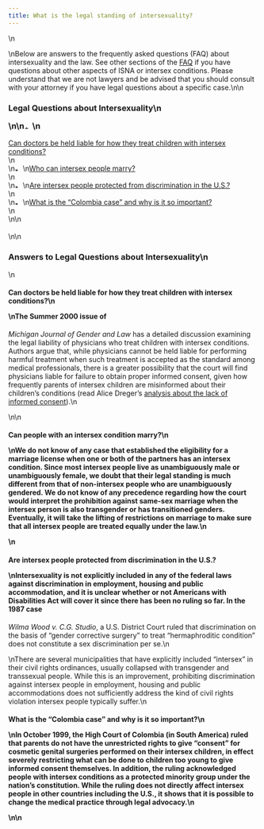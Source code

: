 ```yaml
---
title: What is the legal standing of intersexuality?
---
```


\n

\nBelow are answers to the frequently asked questions (<span class="caps">FAQ</span>) about intersexuality and the law. See other sections of the [<span class="caps">FAQ</span>][1] if you have questions about other aspects of <span class="caps">ISNA</span> or intersex conditions. Please understand that we are not lawyers and be advised that you should consult with your attorney if you have legal questions about a specific case.\n\n

### Legal Questions about Intersexuality\n<p class=m2>\n\n<img src="/img/arrow-mini.gif" width=16 height=7 alt="* ">\n

[Can doctors be held liable for how they treat children with intersex conditions?][2]  
\n<img src="/img/blank.gif" width=1 height=4 alt="">  
\n<img src="/img/arrow-mini.gif" width=16 height=7 alt="* ">\n[Who can intersex people marry?][3]  
\n<img src="/img/blank.gif" width=1 height=4 alt="">  
\n<img src="/img/arrow-mini.gif" width=16 height=7 alt="* ">\n[Are intersex people protected from discrimination in the U.S.?][4]  
\n<img src="/img/blank.gif" width=1 height=4 alt="">  
\n<img src="/img/arrow-mini.gif" width=16 height=7 alt="* ">\n[What is the &#8220;Colombia case&#8221; and why is it so important?][5]  
\n<img src="/img/blank.gif" width=1 height=4 alt="">  
\n\n</p><img src="/img/line-h.gif" width=420 height=4 alt="" align=center>  
\n\n

### Answers to Legal Questions about Intersexuality\n

<a name="liable"></a>\n

#### Can doctors be held liable for how they treat children with intersex conditions?\n<p class=m2>\nThe Summer 2000 issue of 

_Michigan Journal of Gender and Law_ has a detailed discussion examining the legal liability of physicians who treat children with intersex conditions. Authors argue that, while physicians cannot be held liable for performing harmful treatment when such treatment is accepted as the standard among medical professionals, there is a greater possibility that the court will find physicians liable for failure to obtain proper informed consent, given how frequently parents of intersex children are misinformed about their children&#8217;s conditions (read Alice Dreger&#8217;s [analysis about the lack of informed consent][6]).\n</p>\n<a name="marry"></a>\n

#### Can people with an intersex condition marry?\n<p class=m2>\nWe do not know of any case that established the eligibility for a marriage license when one or both of the partners has an intersex condition. Since most intersex people live as unambiguously male or unambiguously female, we doubt that their legal standing is much different from that of non-intersex people who are unambiguously gendered. We do not know of any precedence regarding how the court would interpret the prohibition against same-sex marriage when the intersex person is also transgender or has transitioned genders. Eventually, it will take the lifting of restrictions on marriage to make sure that all intersex people are treated equally under the law.\n</p>\n

<a name="discrimination"></a>

#### Are intersex people protected from discrimination in the U.S.?<p class=m2>\nIntersexuality is not explicitly included in any of the federal laws against discrimination in employment, housing and public accommodation, and it is unclear whether or not Americans with Disabilities Act will cover it since there has been no ruling so far. In the 1987 case 

_Wilma Wood v. C.G. Studio_, a U.S. District Court ruled that discrimination on the basis of &#8220;gender corrective surgery&#8221; to treat &#8220;hermaphroditic condition&#8221; does not constitute a sex discrimination per se.\n</p><p class=m2>\nThere are several municipalities that have explicitly included &#8220;intersex&#8221; in their civil rights ordinances, usually collapsed with transgender and transsexual people. While this is an improvement, prohibiting discrimination against intersex people in employment, housing and public accommodations does not sufficiently address the kind of civil rights violation intersex people typically suffer.\n</p><a name="colombia"></a>

#### What is the &#8220;Colombia case&#8221; and why is it so important?\n<p class=m2>\nIn October 1999, the High Court of Colombia (in South America) ruled that parents do not have the unrestricted rights to give &#8220;consent&#8221; for cosmetic genital surgeries performed on their intersex children, in effect severely restricting what can be done to children too young to give informed consent themselves. In addition, the ruling acknowledged people with intersex conditions as a protected minority group under the nation&#8217;s constitution. While the ruling does not directly affect intersex people in other countries including the U.S., it shows that it is possible to change the medical practice through legal advocacy.\n</p>\n\n

 [1]: /faq/index.html
 [2]: #liable
 [3]: #marry
 [4]: #discrimination
 [5]: #colombia
 [6]: /library/dreger-ambivalent.html
